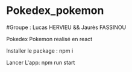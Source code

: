 # Pokedex_pokemon

#Groupe : Lucas HERVIEU && Jaurès FASSINOU

Pokedex Pokemon realisé en react 

Installer le package : npm i

Lancer L'app: npm run start

